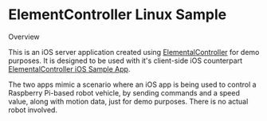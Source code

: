 # ElementController Linux Sample

Overview

This is an iOS server application created using [ElementalController](https://github.com/robreuss/ElementalController) for demo purposes.  It is designed to be used with it's client-side iOS counterpart [ElementalController iOS Sample App](https://github.com/robreuss/ElementalController_iOS_Sample.git).  

The two apps mimic a scenario where an iOS app is being used to control a Raspberry Pi-based robot vehicle, by sending commands and a speed value, along with motion data, just for demo purposes.  There is no actual robot involved.



